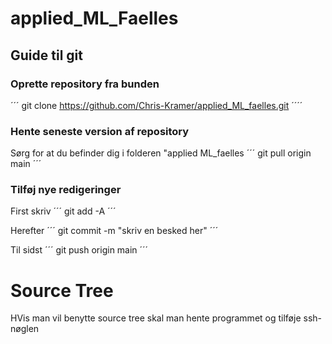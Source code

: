 # applied_ML_Faelles
## Guide til git

### Oprette repository fra bunden
´´´
git clone https://github.com/Chris-Kramer/applied_ML_faelles.git
´´´´

### Hente seneste version af repository
Sørg for at du befinder dig i folderen "applied ML_faelles
´´´
git pull origin main
´´´

### Tilføj nye redigeringer

First skriv
´´´
git add -A
´´´

Herefter
´´´
git commit -m "skriv en besked her"
´´´

Til sidst
´´´
git push origin main
´´´

# Source Tree
HVis man vil benytte source tree skal man hente programmet og tilføje ssh-nøglen
